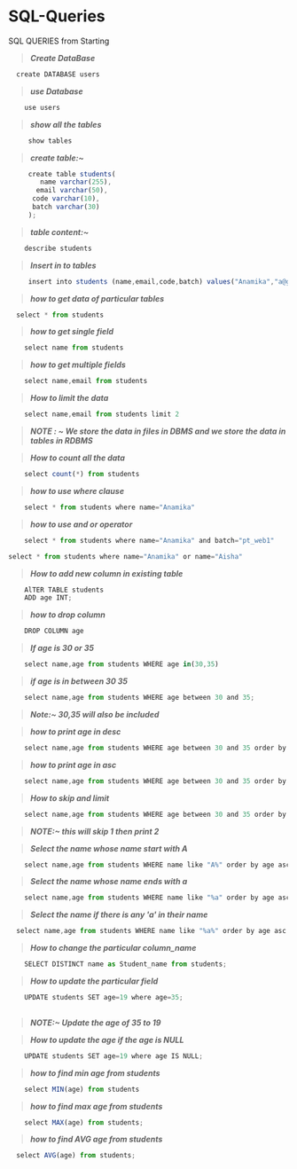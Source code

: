 # SQL-Queries
SQL QUERIES from Starting

> ***Create DataBase***


```js 
  create DATABASE users
```

> ***use Database***


```js 
    use users
```

> ***show all the tables***

```js
     show tables
```

> ***create table:~***

```js
     create table students(
        name varchar(255),
       email varchar(50),
      code varchar(10),
      batch varchar(30)
     );
```

> ***table content:~***

```js
    describe students
```

> ***Insert in to tables***

```js
     insert into students (name,email,code,batch) values("Anamika","a@gmail.com","pw1_006" ,"pt_web1") ;
```

> ***how to get data of particular tables***

```js
  select * from students
```


> ***how to get single field***

```js
    select name from students
```


> ***how to get multiple fields***

```js
    select name,email from students
```

> ***How to limit the data***

```js
    select name,email from students limit 2
```


> ***NOTE : ~ We store the data in files in DBMS
and we store the data in tables in RDBMS***

> ***How to count all the data***
```js
    select count(*) from students
```

> ***how to use where clause***
```js
    select * from students where name="Anamika"
```


> ***how to use and or operator***

```js
    select * from students where name="Anamika" and batch="pt_web1"
```
```js
select * from students where name="Anamika" or name="Aisha"
```

> ***How to add new column in existing table***
```js
    AlTER TABLE students
    ADD age INT;
```

> ***how to drop column***
```js
    DROP COLUMN age
```


> ***If age is 30 or 35***
```js
    select name,age from students WHERE age in(30,35)
```


> ***if age is in between 30 35*** 
```js
    select name,age from students WHERE age between 30 and 35;
```
> ***Note:~ 30,35 will also be included***

> ***how to print age in desc***
```js
    select name,age from students WHERE age between 30 and 35 order by age desc;
```

> ***how to print age in asc***
```js
    select name,age from students WHERE age between 30 and 35 order by age asc;
```

> ***How to skip and limit***
```js
    select name,age from students WHERE age between 30 and 35 order by age asc limit 1,2;
 ```
> ***NOTE:~ this will skip 1 then print 2***

> ***Select the name whose name start with A***
```js
    select name,age from students WHERE name like "A%" order by age asc limit 1,2;
 ```

> ***Select the name whose name ends with a***
```js
    select name,age from students WHERE name like "%a" order by age asc limit 1,2;
```

> ***Select the name if there is any 'a' in their name***
```js
  select name,age from students WHERE name like "%a%" order by age asc limit 1,2;
```

> ***How to change the particular column_name***
```js
    SELECT DISTINCT name as Student_name from students;
```

> ***How to update the particular field***
```js
    UPDATE students SET age=19 where age=35;
    
```
> ***NOTE:~ Update the age of 35 to 19***

> ***How to update the age if the age is NULL***
```js
    UPDATE students SET age=19 where age IS NULL;
```

> ***how to find min  age from students***
```js
    select MIN(age) from students
```

> ***how to find max  age from students***
```js
    select MAX(age) from students;
```

> ***how to find AVG  age from students***
```js
  select AVG(age) from students;
```

